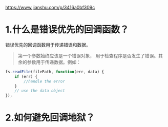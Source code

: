 https://www.jianshu.com/p/3416a0bf309c

# 1.什么是错误优先的回调函数？

错误优先的回调函数用于传递错误和数据。

> 第一个参数始终应该是一个错误对象， 用于检查程序是否发生了错误。其余的参数用于传递数据。例如：

```js
fs.readFile(filePath, function(err, data) {  
    if (err) {
        //handle the error
    }
    // use the data object
});
```

# 2.如何避免回调地狱？

